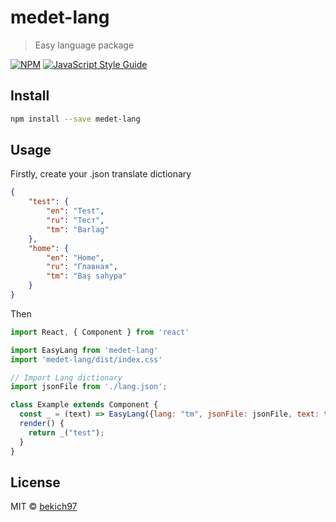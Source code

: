 # medet-lang

> Easy language package

[![NPM](https://img.shields.io/npm/v/medet-lang.svg)](https://www.npmjs.com/package/medet-lang) [![JavaScript Style Guide](https://img.shields.io/badge/code_style-standard-brightgreen.svg)](https://standardjs.com)

## Install

```bash
npm install --save medet-lang
```

## Usage

Firstly, create your .json translate dictionary

```json
{
    "test": {
        "en": "Test",
        "ru": "Тест",
        "tm": "Barlag"
    },
    "home": {
        "en": "Home",
        "ru": "Главная",
        "tm": "Baş sahypa"
    }
}
```

Then

```jsx
import React, { Component } from 'react'

import EasyLang from 'medet-lang'
import 'medet-lang/dist/index.css'

// Import Lang dictionary
import jsonFile from './lang.json';

class Example extends Component {
  const _ = (text) => EasyLang({lang: "tm", jsonFile: jsonFile, text: text});
  render() {
    return _("test");
  }
}
```

## License

MIT © [bekich97](https://github.com/bekich97)
